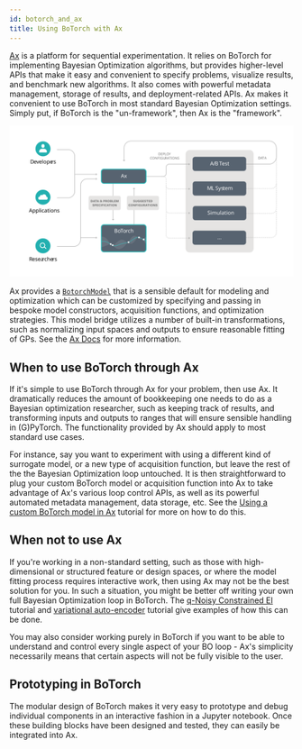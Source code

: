 ```yaml
---
id: botorch_and_ax
title: Using BoTorch with Ax
---
```


[Ax](https://github.com/facebook/Ax) is a platform for sequential
experimentation. It relies on BoTorch for implementing Bayesian Optimization
algorithms, but provides higher-level APIs that make it easy and convenient to
specify problems, visualize results, and benchmark new algorithms.
It also comes with powerful metadata management, storage of results, and
deployment-related APIs. Ax makes it convenient to use BoTorch in most standard
Bayesian Optimization settings.
Simply put, if BoTorch is the "un-framework", then Ax is the "framework".


![BoTorch and Ax](assets/botorch_and_ax.svg)


Ax provides a
[`BotorchModel`](https://ax.dev/api/models.html#ax.models.torch.botorch.BotorchModel)
that is a sensible default for modeling and optimization which can be customized
by specifying and passing in bespoke model constructors, acquisition functions,
and optimization strategies.
This model bridge utilizes a number of built-in transformations, such as
normalizing input spaces and outputs to ensure reasonable fitting of GPs.
See the [Ax Docs](https://ax.dev/docs/models.html#transforms) for more
information.


## When to use BoTorch through Ax

If it's simple to use BoTorch through Ax for your problem, then use Ax. It
dramatically reduces the amount of bookkeeping one needs to do as a Bayesian
optimization researcher, such as keeping track of results, and transforming
inputs and outputs to ranges that will ensure sensible handling in (G)PyTorch.
The functionality provided by Ax should apply to most standard use cases.

For instance, say you want to experiment with using a different kind of
surrogate model, or a new type of acquisition function, but leave the rest of
the the Bayesian Optimization loop untouched. It is then straightforward to plug
your custom BoTorch model or acquisition function into Ax to take advantage of
Ax's various loop control APIs, as well as its powerful automated metadata
management, data storage, etc. See the
[Using a custom BoTorch model in Ax](../tutorials/custom_botorch_model_in_ax)
tutorial for more on how to do this.


## When not to use Ax

If you're working in a non-standard setting, such as those with high-dimensional
or structured feature or design spaces, or where the model fitting process
requires interactive work, then using Ax may not be the best solution for you.
In such a situation, you might be better off writing your own full Bayesian
Optimization loop in BoTorch. The
[q-Noisy Constrained EI](../tutorials/closed_loop_botorch_only) tutorial and
[variational auto-encoder](../tutorials/vae_mnist) tutorial give examples of how
this can be done.

You may also consider working purely in BoTorch if you want to be able to
understand and control every single aspect of your BO loop - Ax's simplicity
necessarily means that certain aspects will not be fully visible to the user.


## Prototyping in BoTorch

The modular design of BoTorch makes it very easy to prototype and debug
individual components in an interactive fashion in a Jupyter notebook.
Once these building blocks have been designed and tested, they can easily
be integrated into Ax.
